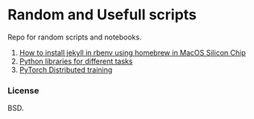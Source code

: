 # Random and Usefull scripts

Repo for random scripts and notebooks.

1) [How to install jekyll in rbenv using homebrew in MacOS Silicon Chip](how_to_install_jekyll_in_mac_m1.md)
2) [Python libraries for different tasks](python_env_setup.ipynb)
3) [PyTorch Distributed training](/DDP)

### License
BSD.